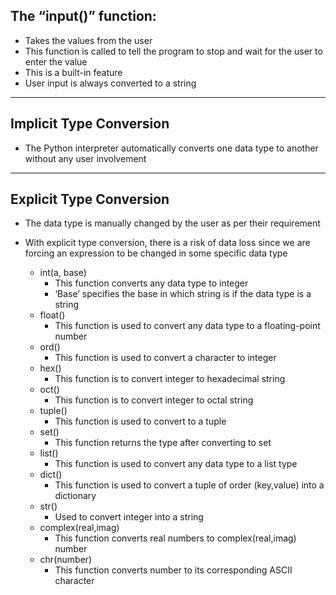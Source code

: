 The “input()” function:
-----------------------
- Takes the values from the user
- This function is called to tell the program to stop and wait for the user to enter the value
- This is a built-in feature
- User input is always converted to a string
-----------------------------------------------------


Implicit Type Conversion
------------------------
- The Python interpreter automatically converts one data type to another without any user involvement
------------------------------------------------------


Explicit Type Conversion
------------------------
- Тhe data type is manually changed by the user as per their requirement
- With explicit type conversion, there is a risk of data loss since we are forcing an expression to be changed in some specific data type

    - int(a, base)
        - This function converts any data type to integer
         - ‘Base’ specifies the base in which string is if the data type is a string
    - float()
        - This function is used to convert any data type to a floating-point number
    - ord()
        - This function is used to convert a character to integer
    - hex()
        - This function is to convert integer to hexadecimal string
    - oct()
        - This function is to convert integer to octal string
    - tuple()
        - This function is used to convert to a tuple
    - set()
        - This function returns the type after converting to set
    - list()
        - This function is used to convert any data type to a list type
    - dict()
        - This function is used to convert a tuple of order (key,value) into a dictionary
    - str()
        - Used to convert integer into a string
    - complex(real,imag)
        - This function converts real numbers to complex(real,imag) number
    - chr(number)
        - This function converts number to its corresponding ASCII character
